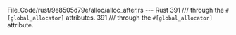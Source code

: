 File_Code/rust/9e8505d79e/alloc/alloc_after.rs --- Rust
391 /// through the `#[global_allocator]` attributes.                                                                                                        391 /// through the `#[global_allocator]` attribute.

